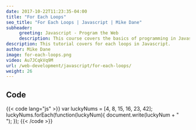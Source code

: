```yaml
---
date: 2017-10-22T11:23:35-04:00
title: "For Each Loops"
seo_title: "For Each Loops | Javascript | Mike Dane"
subheader:
     greeting: Javascript - Program the Web
     description: This course covers the basics of programming in Javascript. Work your way through the videos and we'll teach you everything you need to know to make your website more responsive!
description: This tutorial covers for each loops in Javascript.
author: Mike Dane
image: for-each-loops.png
video: Au7JCqkVq9M
url: /web-development/javascript/for-each-loops/
weight: 26
---
```


## Code

{{< code lang="js" >}}
var luckyNums = [4, 8, 15, 16, 23, 42];
luckyNums.forEach(function(luckyNum){
     document.write(luckyNum + "<br>");
});
{{< /code >}}